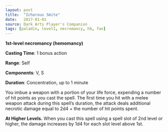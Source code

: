 ```yaml
---
layout: post
title:  "Ichorous Smite"
date:   2017-01-01
source: Dark Arts Player's Companion
tags: [paladin, level1, necromancy, hb, fan]
---
```


**1st-level necromancy (hemomancy)**

**Casting Time**: 1 bonus action

**Range**: Self

**Components**: V, S

**Duration**: Concentration, up to 1 minute

You imbue a weapon with a portion of your life force, expending a number of hit points as you cast the spell. The first time you hit with a melee weapon attack during this spell’s duration, the attack deals additional necrotic damage equal to 2d4 + the number of hit points spent.

**At Higher Levels.** When you cast this spell using a spell slot of 2nd level or higher, the damage increases by 1d4 for each slot level above 1st.

